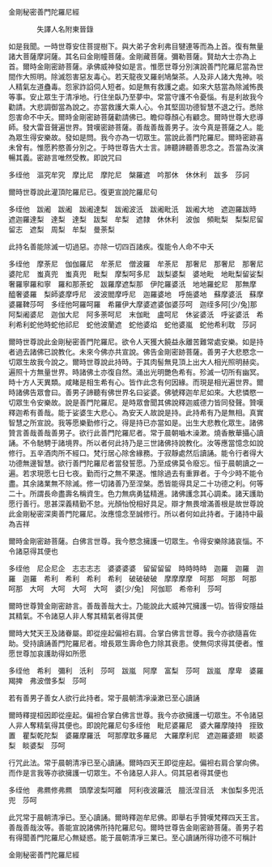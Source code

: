 ﻿金剛秘密善門陀羅尼經

　　　　失譯人名附東晉錄


如是我聞。一時世尊安住菩提樹下。與大弟子舍利弗目犍連等而為上首。復有無量諸大菩薩摩訶薩。其名曰金剛幢菩薩。金剛藏菩薩。彌勒菩薩。賢劫大士亦為上首。爾時金剛密跡菩薩。承佛威神發如是言。惟愿世尊分別演說善門陀羅尼當為世間作大照明。除滅怨害惡友毒心。若天龍夜叉羅剎鳩槃茶。人及非人諸大鬼神。啖人精氣左道蠱毒。怨家詐諂伺人短者。如是無有救護之處。如來大慈當為除滅怖畏等事。安止眾生于清凈地。行住坐臥乃至夢中。常當守護不令憂惱。有是利故我今勸請。大悲調御當為說之。亦當救護大乘人心。令其堅固功德智慧不退之行。悉除怨害命不中夭。爾時金剛密跡菩薩勸請佛已。瞻仰尊顏心有顧念。爾時世尊大悲導師。發大雷音聲遍世界。贊嘆密跡菩薩。善哉善哉善男子。汝今真是菩薩之人。能為眾生得安樂故。發如是問。我今亦為一切眾生。當說此善門陀羅尼。爾時密跡喜未曾有。惟愿矜愍善分別之。于時世尊告大士言。諦聽諦聽善思念之。吾當為汝演暢其義。密跡言唯然受教。即說咒曰

多绖他　漚究牟究　摩比尼　摩陀尼　槃羅遮　吟那休　休休利　跋多　莎訶

爾時世尊說此灌頂陀羅尼已。復更宣說陀羅尼句

多绖他　跋阇　跋阇　跋阇達梨　跋阇波汦　跋阇毗汦　跋阇大地　遮迦羅跋時　遮迦羅達梨　達梨　達梨　跋梨　牟梨　遮隸　休休利　波伽　頻毗梨　梨梨尼留留志　遮梨　周梨　牟梨　曼荼梨

此持名善能除滅一切過惡。亦除一切四百諸疾。復能令人命不中夭

多绖他　摩荼尼　伽伽羅尼　牟荼尼　僧波羅　牟荼尼　那奢尼　那奢尼　那奢尼　婆陀尼　蚩真兜　蚩真兜　毗梨　摩梨呵多尼　跋梨婆梨　婆地毗　地毗梨留娑梨　奢羅寧羅和寧　羅和那荼蛇　跋羅摩遮梨那　伊陀羅婆汦　地地羅蛇尼　那無摩　醯奢婆羅　梨師婆摩呼尼　波波閻摩呼尼　迦羅婆地　呼施婆地　蘇摩婆汦　蘇摩婆羅鞞莎呵　多绖他呵羅呵羅　希羅伊大摩婆遮婆伽婆莎呵　迦绖多阿[少/兔]那　阿梨阇婆尼　迦伽大尼　阿多荼呵尼　末伽毗　盧呵尼　休娑婆汦　呼娑婆汦　希利希利蛇他時蛇他祁尼　蛇他波蘭遮　蛇他婆焰　蛇他婆嵐　蛇他希利耽　莎訶

爾時世尊說此金剛秘密善門陀羅尼。欲令人天獲大饒益永離苦難常處安樂。如是持者過去諸佛已說教化。未來今佛亦共宣說。佛告金剛密跡菩薩。善男子大悲愍念一切眾生故我今說之。爾時世尊說此持時。于其肉髻無見頂上出大人相光照明赫奕。遍照十方無量世界。時諸佛土亦復自然。涌出光明艷色希有。殄滅一切所有幽冥。時十方人天異類。咸睹是相生希有心。皆作此念有何因緣。而現是相光遍世界。爾時諸佛告眾會曰。善男子諦聽有佛世界名曰娑婆。佛號釋迦牟尼如來。大悲憐愍一切眾生令安樂故。說是善門陀羅尼。是時眾會聞其佛說釋迦威德力皆同發聲。贊嘆釋迦希有善哉。能于娑婆生大悲心。為安天人故說是持。此持希有乃是無相。真實智慧之所宣說。我等愿樂勤修行之。得是持已亦當如是。出生大悲教化眾生。諸佛贊言善哉善哉善男子。欲行此善門陀羅尼者。常于晨朝嚙木澡漱。燒香散華攝心讀誦。不令馳騁于諸境界。所以者何此持乃是三世諸佛持說教化。汝等應當憶念如說修行。五辛酒肉所不經口。梵行居心除舍緣務。于寂靜處然后讀誦。能令行者得大功德無邊智慧。欲行善門陀羅尼者當發誓愿。乃至成佛莫令廢忘。恒于晨朝讀之一遍。若求現愿七日七夜。勤而行之無不果遂。惟除過去有重罪者。于今少時不能令盡。其余諸業無不除滅。修一切諸善乃至涅槃。悉皆能得具足二十功德之利。何等二十。所謂長命盡壽名稱資生。色力無病勇猛精進。諸佛護念其心調柔。諸天護助愿行善行。思甚深義精勤不怠。光顏怡悅相好具足。辯才無畏增滿善根是故世尊說此金剛秘密深奧善門陀羅尼。汝應憶念至誠修行。所以者何如此持者。于諸持中最為吉祥

爾時金剛密跡菩薩。白佛言世尊。我今愍念擁護一切眾生。令得安樂除諸哀惱。不令諸惡得其便也

多绖他　尼企尼企　志志志志　婆婆婆婆　留留留留　時時時時　迦羅　迦羅　迦羅　迦羅　希利　希利　希利　希利　破破破破　摩摩摩摩　呵那　呵那　呵那　呵那　大呵　大呵　大呵　大呵　婆[少/兔]　阿伽耶　希帝利　莎呵

爾時世尊贊金剛密跡言。善哉善哉大士。乃能說此大威神咒擁護一切。皆得安隱益其精氣。不令諸惡人非人奪其精氣者得其便

爾時大梵天王及諸眷屬。即從座起偏袒右肩。合掌白佛言世尊。我今亦欲隨喜佐助。受持讀誦善門陀羅尼者。增長眾生壽命色力除其衰患。使無伺求得其便者。惟愿世尊加哀護助得如所愿

多绖他　希利　彌利　汦利　莎呵　跋嵐　阿摩　富梨　莎呵　跋嵐　摩卑　婆羅　羯捭　弗波僧多梨　莎呵

若有善男子善女人欲行此持者。常于晨朝清凈澡漱已至心讀誦

爾時釋提桓因即從座起。偏袒合掌白佛言世尊。我今亦欲擁護一切眾生。不令諸惡人非人奪精氣得其便也。即說陀羅尼句多绖他　毗尼婆羅尼　婆大羅摩陵持　挃致置　瞿梨乾陀梨　婆羅摩羅汦　呵那摩耽多羅尼　大羅摩利尼　遮迦羅婆翅　睒婆梨　睒婆梨　莎呵

行咒此法。常于晨朝清凈已至心讀誦。爾時四天王即從座起。偏袒右肩合掌向佛。而作是言我等亦欲擁護一切眾生。不令諸惡人非人。伺其惡者得其便也

多绖他　弗羆修弗羆　頭摩波梨呵離　阿利夜波羅汦　膻汦涅目汦　末伽梨多兜汦兜　莎呵

此咒常于晨朝清凈已。至心讀誦。爾時釋迦牟尼佛。即舉右手贊嘆梵釋四天王言。善哉善哉汝等。善能宣說諸佛所持陀羅尼句。爾時世尊告金剛密跡菩薩。善男子若有得聞善門陀羅尼心無疑惑。能于晨朝清凈三業已。至心讀誦所得功德不可稱計

金剛秘密善門陀羅尼經
